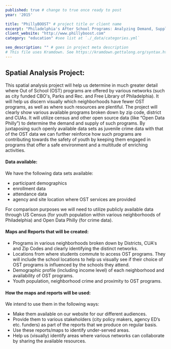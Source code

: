 ```yaml
---
published: true # change to true once ready to post
year: '2015'

title: "PhillyBOOST" # project title or client name
excerpt: "Philadelphia's After School Programs: Analyzing Demand, Supply and Service Gaps Within Various Neighborhoods" # shows on project list page
client_website: "http://www.phillyboost.com"
category: "education" #see list at `./_data/categories.yml`

seo_description: "" # goes in project meta description
# This file uses Kramdown. See https://kramdown.gettalong.org/syntax.html for syntax
---
```


## Spatial Analysis Project:
This spatial analysis project will help us determine in much greater detail where Out of School (OST) programs are offered by various networks (such as city funded CBO's, Parks and Rec. and Free Library of Philadelphia). It will help us discern visually which neighborhoods have fewer OST programs, as well as where such resources are plentiful. The project will clearly show various available programs broken down by zip code, district and CUAs. It will utilize census and other open source data (like “Open Data Philly”) to determine the demand and supply of such programs. By juxtaposing such openly available data sets as juvenile crime data with that of the OST data we can further reinforce how such programs are contributing towards the safety of youth by keeping them engaged in programs that offer a safe environment and a multitude of enriching activities.

#### Data available:
We have the following data sets available:
- participant demographics
- enrollment data
- attendance data
- agency and site location where OST services are provided

For comparison purposes we will need to utilize publicly available data through US Census (for youth population within various neighborhoods of Philadelphia) and Open Data Philly (for crime data).

#### Maps and Reports that will be created:
- Programs in various neighborhoods broken down by Districts, CUA's and Zip Codes and clearly identifying the distinct networks.
- Locations from where students commute to access OST programs. They will include the school locations to help us visually see if their choice of OST programs is influenced by the schools they attend.
- Demographic profile (including income level) of each neighborhood and availability of OST programs.
- Youth population, neighborhood crime and proximity to OST programs.

#### How the maps and reports will be used:
We intend to use them in the following ways:
- Make them available on our website for our different audiences.
- Provide them to various stakeholders (city policy makers, agency ED’s etc. funders) as part of the reports that we produce on regular basis.
- Use these reports/maps to identify under-served areas.
- Help us (visually) identify areas where various networks can collaborate by sharing the available resources.
